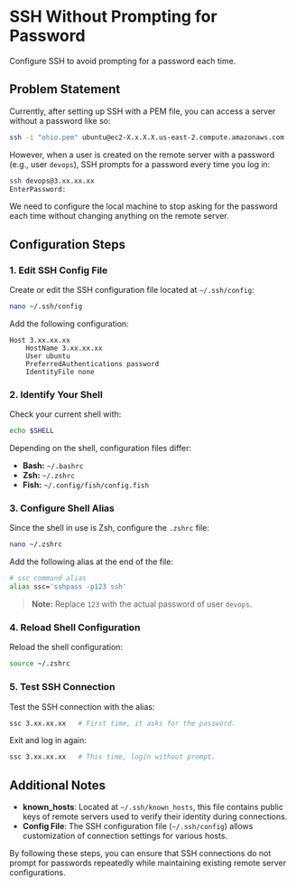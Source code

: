 
# SSH Without Prompting for Password

Configure SSH to avoid prompting for a password each time.

## Problem Statement

Currently, after setting up SSH with a PEM file, you can access a server without a password like so:

```bash
ssh -i "ohio.pem" ubuntu@ec2-X.x.X.X.us-east-2.compute.amazonaws.com
```

However, when a user is created on the remote server with a password (e.g., user `devops`), SSH prompts for a password every time you log in:

```bash
ssh devops@3.xx.xx.xx
EnterPassword:
```

We need to configure the local machine to stop asking for the password each time without changing anything on the remote server.

## Configuration Steps

### 1. Edit SSH Config File

Create or edit the SSH configuration file located at `~/.ssh/config`:

```bash
nano ~/.ssh/config
```

Add the following configuration:

```plaintext
Host 3.xx.xx.xx
    HostName 3.xx.xx.xx
    User ubuntu
    PreferredAuthentications password
    IdentityFile none
```

### 2. Identify Your Shell

Check your current shell with:

```bash
echo $SHELL
```

Depending on the shell, configuration files differ:

- **Bash:** `~/.bashrc`
- **Zsh:** `~/.zshrc`
- **Fish:** `~/.config/fish/config.fish`

### 3. Configure Shell Alias

Since the shell in use is Zsh, configure the `.zshrc` file:

```bash
nano ~/.zshrc
```

Add the following alias at the end of the file:

```bash
# ssc command alias
alias ssc='sshpass -p123 ssh'
```

> **Note:** Replace `123` with the actual password of user `devops`.

### 4. Reload Shell Configuration

Reload the shell configuration:

```bash
source ~/.zshrc
```

### 5. Test SSH Connection

Test the SSH connection with the alias:

```bash
ssc 3.xx.xx.xx   # First time, it asks for the password.
```

Exit and log in again:

```bash
ssc 3.xx.xx.xx   # This time, login without prompt.
```

## Additional Notes

- **known_hosts**: Located at `~/.ssh/known_hosts`, this file contains public keys of remote servers used to verify their identity during connections.
- **Config File**: The SSH configuration file (`~/.ssh/config`) allows customization of connection settings for various hosts.

By following these steps, you can ensure that SSH connections do not prompt for passwords repeatedly while maintaining existing remote server configurations.